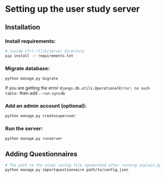 # Setting up the user study server

## Installation

### Install requirements:
```bash
# inside cfrl-rllib/server directory
pip install -r requirements.txt
```

### Migrate database:
```bash
python manage.py migrate
```
If you are getting the error `django.db.utils.OperationalError: no such table:` then add `--run-syncdb`

### Add an admin account (optional):
```bash
python manage.py createsuperuser
```

### Run the server:
```bash
python manage.py runserver
```

## Adding Questionnaires

```bash
# The path to the study config file (generated after running explain.py) or directory containing it
python manage.py importquestionnaire path/to/config.json
```
